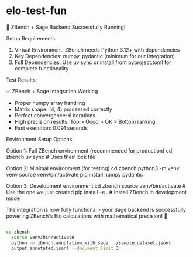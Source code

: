 # elo-test-fun



🎯 ZBench + Sage Backend Successfully Running!

  Setup Requirements:

  1. Virtual Environment: ZBench needs Python 3.12+ with dependencies
  2. Key Dependencies: numpy, pydantic (minimum for our integration)
  3. Full Dependencies: Use uv sync or install from pyproject.toml for
  complete functionality

  Test Results:

  ✅ ZBench + Sage Integration Working
  - Proper numpy array handling
  - Matrix shape: (4, 4) processed correctly
  - Perfect convergence: 6 iterations
  - High precision results: Top > Good > OK > Bottom ranking
  - Fast execution: 0.091 seconds

  Environment Setup Options:

  Option 1: Full ZBench environment (recommended for production)
  cd zbench
  uv sync  # Uses their lock file

  Option 2: Minimal environment (for testing)
  cd zbench
  python3 -m venv venv
  source venv/bin/activate
  pip install numpy pydantic

  Option 3: Development environment
  cd zbench
  source venv/bin/activate  # Use the one we just created
  pip install -e .  # Install ZBench in development mode

  The integration is now fully functional - your Sage backend is
  successfully powering ZBench's Elo calculations with mathematical
  precision! 🚀


```bash

cd zbench
  source venv/bin/activate
  python -m zbench.annotation_with_sage ../sample_dataset.jsonl
  output_annotated.jsonl --document_limit 3


```